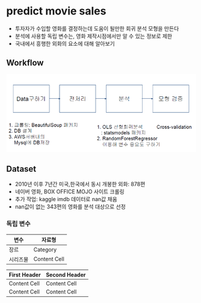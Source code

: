 predict movie sales  
==========

- 투자자가 수입할 영화를 결정하는데 도움이 될만한 회귀 분석 모형을 만든다
- 분석에 사용할 독립 변수는, 영화 제작시점에서만 알 수 있는 정보로 제한
- 국내에서 흥행한 외화의 요소에 대해 알아보기


Workflow
-

![workflow](./image/workflow.png)


Dataset
-

- 2010년 이후 7년간 미국,한국에서 동시 개봉한 외화: 878편
- 네이버 영화, BOX OFFICE MOJO 사이트 크롤링
- 추가 작업: kaggle imdb 데이터로 nan값 채움
- nan값이 없는 343편의 영화를 분석 대상으로 선정

### 독립 변수
 
             
변수          | 자료형
------------- | -------------
장르          | Category
시리즈물      | Content Cell

First Header  | Second Header
------------- | -------------
Content Cell  | Content Cell
Content Cell  | Content Cell

